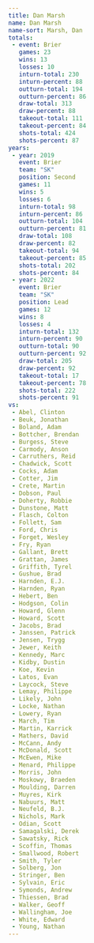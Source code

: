 ```yaml
---
title: Dan Marsh
name: Dan Marsh
name-sort: Marsh, Dan
totals:
 - event: Brier
   games: 23
   wins: 13
   losses: 10
   inturn-total: 230
   inturn-percent: 88
   outturn-total: 194
   outturn-percent: 86
   draw-total: 313
   draw-percent: 88
   takeout-total: 111
   takeout-percent: 84
   shots-total: 424
   shots-percent: 87
years:
 - year: 2019
   event: Brier
   team: "SK"
   position: Second
   games: 11
   wins: 5
   losses: 6
   inturn-total: 98
   inturn-percent: 86
   outturn-total: 104
   outturn-percent: 81
   draw-total: 108
   draw-percent: 82
   takeout-total: 94
   takeout-percent: 85
   shots-total: 202
   shots-percent: 84
 - year: 2022
   event: Brier
   team: "SK"
   position: Lead
   games: 12
   wins: 8
   losses: 4
   inturn-total: 132
   inturn-percent: 90
   outturn-total: 90
   outturn-percent: 92
   draw-total: 205
   draw-percent: 92
   takeout-total: 17
   takeout-percent: 78
   shots-total: 222
   shots-percent: 91
vs:
 - Abel, Clinton
 - Beuk, Jonathan
 - Boland, Adam
 - Bottcher, Brendan
 - Burgess, Steve
 - Carmody, Anson
 - Carruthers, Reid
 - Chadwick, Scott
 - Cocks, Adam
 - Cotter, Jim
 - Crete, Martin
 - Dobson, Paul
 - Doherty, Robbie
 - Dunstone, Matt
 - Flasch, Colton
 - Follett, Sam
 - Ford, Chris
 - Forget, Wesley
 - Fry, Ryan
 - Gallant, Brett
 - Grattan, James
 - Griffith, Tyrel
 - Gushue, Brad
 - Harnden, E.J.
 - Harnden, Ryan
 - Hebert, Ben
 - Hodgson, Colin
 - Howard, Glenn
 - Howard, Scott
 - Jacobs, Brad
 - Janssen, Patrick
 - Jensen, Trygg
 - Jewer, Keith
 - Kennedy, Marc
 - Kidby, Dustin
 - Koe, Kevin
 - Latos, Evan
 - Laycock, Steve
 - Lemay, Philippe
 - Likely, John
 - Locke, Nathan
 - Lowery, Ryan
 - March, Tim
 - Martin, Karrick
 - Mathers, David
 - McCann, Andy
 - McDonald, Scott
 - McEwen, Mike
 - Menard, Philippe
 - Morris, John
 - Moskowy, Braeden
 - Moulding, Darren
 - Muyres, Kirk
 - Nabuurs, Matt
 - Neufeld, B.J.
 - Nichols, Mark
 - Odian, Scott
 - Samagalski, Derek
 - Sawatsky, Rick
 - Scoffin, Thomas
 - Smallwood, Robert
 - Smith, Tyler
 - Solberg, Jon
 - Stringer, Ben
 - Sylvain, Eric
 - Symonds, Andrew
 - Thiessen, Brad
 - Walker, Geoff
 - Wallingham, Joe
 - White, Edward
 - Young, Nathan
---
```

